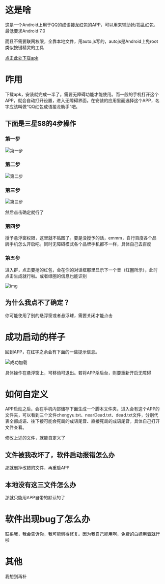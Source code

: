 # 这是啥

这是一个Android上用于QQ的成语接龙红包的APP，可以用来辅助抢/捣乱红包，最低要求Android 7.0

而且不需要联网权限，全靠本地文件，用auto.js写的，autojs是Android上免root类似按键精灵的工具

[点击此处下载apk](https://github.com/sleepybear1113/QQ-red-packet-idiom-solitaire-assistant/raw/master/QQ%E7%BA%A2%E5%8C%85%E6%88%90%E8%AF%AD%E6%8E%A5%E9%BE%99%E5%8A%A9%E6%89%8B.apk)



# 咋用

下载apk，安装就完成一半了。需要无障碍功能才能使用。而一般的手机打开这个APP，就会自动打开设置，进入无障碍界面，在安装的应用里面选择这个APP，名字应该叫做“QQ红包成语接龙助手”吧。

## 下面是三星S8的4步操作

### 第一步

![第一步](https://raw.githubusercontent.com/sleepybear1113/QQ-red-packet-idiom-solitaire-assistant/master/imgs/001.jpg)

### 第二步

![第二步](https://raw.githubusercontent.com/sleepybear1113/QQ-red-packet-idiom-solitaire-assistant/master/imgs/002.jpg)

### 第三步

![第三步](https://raw.githubusercontent.com/sleepybear1113/QQ-red-packet-idiom-solitaire-assistant/master/imgs/003.jpg)

然后点击确定就行了

### 第四步

授予悬浮窗权限，这里就不贴图了。要是没授予的话，emmm，自行百度各个品牌手机怎么开启吧。同时无障碍模式各个品牌手机都不一样，具体自己去百度

### 第五步

进入群，点击要抢的红包，会在你的对话框那里显示下一个音（红圈所示），此时点击生成就行啦。或者绿圈的信息也能识别

![img](https://raw.githubusercontent.com/sleepybear1113/QQ-red-packet-idiom-solitaire-assistant/master/imgs/005.jpg)

## 为什么我点不了确定？

你可能使用了别的悬浮窗或者悬浮球，需要关闭才能点击

# 成功启动的样子

回到APP，在红字之余会有下面的一些提示信息。

![成功加载](https://raw.githubusercontent.com/sleepybear1113/QQ-red-packet-idiom-solitaire-assistant/master/imgs/004.jpg)

具体操作在悬浮窗上，可移动可退出。若将APP杀后台，则要重新开启无障碍

# 如何自定义

APP启动之后，会在手机内部储存下面生成一个脚本文件夹，进入会有这个APP的文件夹，可以看到三个文件chengyu.txt、nearDead.txt、dead.txt文件，分别代表全部成语、往下接可能会死局的成语尾音、直接死局的成语尾音，具体自己打开文件查看。

修改上述的文件，就能自定义了

## 文件被我改坏了，软件启动报错怎么办

那就删掉改错的文件，再重启APP

## 本地没有这三文件怎么办

那就只能用APP自带的默认的了

# 软件出现bug了怎么办

联系我，我会告诉你，我可能懒得修复。因为我自己能用啊，免费的白嫖用着就行啦

# 其他

我想到再补
